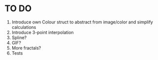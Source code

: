 # TO DO

1. Introduce own Colour struct to abstract from image/color and simplify calculations
2. Introduce 3-point interpolation
3. Spline?
4. GIF?
5. More fractals?
6. Tests